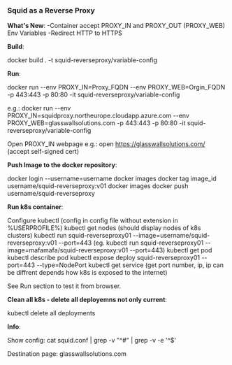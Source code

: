 ### Squid as a Reverse Proxy

**What's New**:
-Container accept PROXY_IN and PROXY_OUT (PROXY_WEB) Env Variables
-Redirect HTTP to HTTPS

**Build**:

docker build . -t squid-reverseproxy/variable-config


**Run**:


docker run --env PROXY_IN=Proxy_FQDN --env PROXY_WEB=Orgin_FQDN -p 443:443 -p 80:80 -it squid-reverseproxy/variable-config

e.g.: docker run --env PROXY_IN=squidproxy.northeurope.cloudapp.azure.com --env PROXY_WEB=glasswallsolutions.com -p 443:443 -p 80:80 -it squid-reverseproxy/variable-config

Open PROXY_IN webpage
e.g.: open https://glasswallsolutions.com/ (accept self-signed cert)

**Push Image to the docker repository**:

docker login --username=username
docker images
docker tag image_id username/squid-reverseproxy:v01
docker images
docker push username/squid-reverseproxy

**Run k8s container**:

Configure kubectl (config in config file without extension in %USERPROFILE%)
kubectl get nodes (should display nodes of k8s clusters)
kubectl run squid-reverseproxy01 --image=username/squid-reverseproxy:v01 --port=443 (eg. kubectl run squid-reverseproxy01 --image=mafamafa/squid-reverseproxy:v01 --port=443)
kubectl get pod
kubectl describe pod
kubectl expose deploy squid-reverseproxy01 --port=443 --type=NodePort
kubectl get service  (get port number, ip, ip can be diffrent depends how k8s is exposed to the internet)

See Run section to test it from browser.

**Clean all k8s - delete all deployemns not only current**:

kubectl delete all deployments


**Info**:

Show config: cat squid.conf | grep -v "^#" | grep -v -e '^$'

Destination page: glasswallsolutions.com


